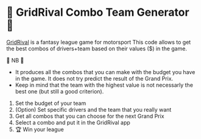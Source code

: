# 🏁  GridRival Combo Team Generator 🏁 

[GridRival](https://www.gridrival.com/) is a fantasy league game for motorsport
This code allows to get the best combos of drivers+team based on their values ($) in the game.

🚩 NB 🚩
- It produces all the combos that you can make with the budget you have in the game. It does not try predict the result of the Grand Prix. 
- Keep in mind that the team with the highest value is not necessarly the best one (but still a good criterion).

1. Set the budget of your team
2. (Option) Set specific drivers and the team that you really want
3. Get all combos that you can choose for the next Grand Prix
4. Select a combo and put it in the GridRival app
5. 🏆 Win your league 
